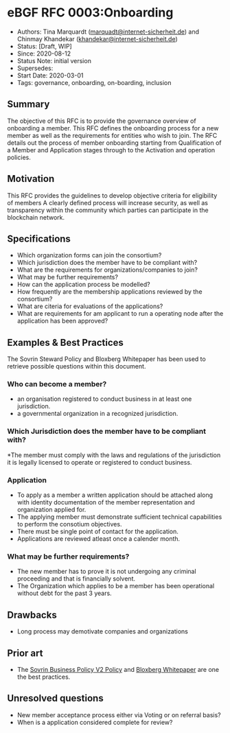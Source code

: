 # eBGF RFC 0003:Onboarding
- Authors: Tina Marquardt (marquadt@internet-sicherheit.de) and Chinmay Khandekar (khandekar@internet-sicherheit.de) 
- Status: [Draft, WIP]
- Since: 2020-08-12 
- Status Note: initial version 
- Supersedes:
- Start Date: 2020-03-01
- Tags: governance, onboarding, on-boarding, inclusion

## Summary

The objective of this RFC is to provide the governance overview of onboarding a member. 
This RFC defines the onboarding process for a new member as well as the requirements for entities who wish to join.
The RFC details out the process of member onboarding starting from Qualification of a Member and Application stages through to the Activation and operation policies.

## Motivation

This RFC provides the guidelines to develop objective criteria for eligibility of members
A clearly defined process will increase security, as well as transparency within the community which parties can participate in the blockchain network.

## Specifications

* Which organization forms can join the consortium?
* Which jurisdiction does the member have to be compliant with?
* What are the requirements for organizations/companies to join?
* What may be further requirements?
* How can the application process be modelled?
* How frequently are the membership applications reviewed by the consortium?
* What are citeria for evaluations of the applications?
* What are requirements for am applicant to run a operating node after the application has been approved?

## Examples & Best Practices

The Sovrin Steward Policy and Bloxberg Whitepaper has been used to retrieve possible questions within this document. 

### Who can become a member?
* an organisation registered to conduct business in at least one jurisdiction.
* a governmental organization in a recognized jurisdiction.

### Which Jurisdiction does the member have to be compliant with?
*The member must comply with the laws and regulations of the jurisdiction it is legally licensed to operate or registered to conduct business.

### Application
* To apply as a member a written application should be attached along with identity documentation of the member representation and organization applied for.
* The applying member must demonstrate sufficient technical capabilities to perform the consotium objectives.
* There must be single point of contact for the application.
* Applications are reviewed atleast once a calender month.

### What may be further requirements?
* The new member has to prove it is not undergoing any criminal proceeding and that is financially solvent.
* The Organization which applies to be a member has been operational without debt for the past 3 years.

## Drawbacks 

* Long process may demotivate companies and organizations

## Prior art

- The [Sovrin Business Policy V2 Policy](https://sovrin.org/wp-content/uploads/Sovrin-Steward-Business-Policies-V2.pdf) and [Bloxberg Whitepaper](https://bloxberg.org/wp-content/uploads/2020/02/bloxberg_whitepaper_1.1.pdf) are one the best practices.

## Unresolved questions

* New member acceptance process either via Voting or on referral basis?
* When is a application considered complete for review?
